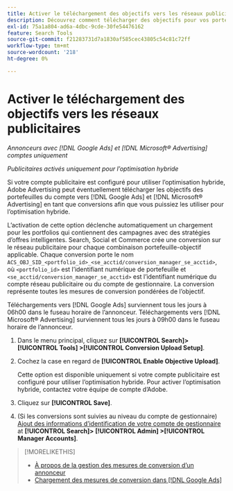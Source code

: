```yaml
---
title: Activer le téléchargement des objectifs vers les réseaux publicitaires
description: Découvrez comment télécharger des objectifs pour vos portefeuilles hybrides vers [!DNL Google Ads] et [!DNL Microsoft® Advertising].
exl-id: 75a1a804-ad6a-4dbc-9cde-30fe54476162
feature: Search Tools
source-git-commit: f21283731d7a1830af585cec43805c54c81c72ff
workflow-type: tm+mt
source-wordcount: '218'
ht-degree: 0%

---
```


# Activer le téléchargement des objectifs vers les réseaux publicitaires

*Annonceurs avec [!DNL Google Ads] et [!DNL Microsoft® Advertising] comptes uniquement*

*Publicitaires activés uniquement pour l’optimisation hybride*

Si votre compte publicitaire est configuré pour utiliser l’optimisation hybride, Adobe Advertising peut éventuellement télécharger les objectifs des portefeuilles du compte vers [!DNL Google Ads] et [!DNL Microsoft® Advertising] en tant que conversions afin que vous puissiez les utiliser pour l’optimisation hybride.

L’activation de cette option déclenche automatiquement un chargement pour les portfolios qui contiennent des campagnes avec des stratégies d’offres intelligentes. Search, Social et Commerce crée une conversion sur le réseau publicitaire pour chaque combinaison portefeuille-objectif applicable. Chaque conversion porte le nom `ACS_OBJ_SID_<portfolio_id>_<se_acctid/conversion_manager_se_acctid>`, où `<portfolio_id>` est l’identifiant numérique de portefeuille et `<se_acctid/conversion_manager_se_acctid>` est l’identifiant numérique du compte réseau publicitaire ou du compte de gestionnaire. La conversion représente toutes les mesures de conversion pondérées de l’objectif.

Téléchargements vers [!DNL Google Ads] surviennent tous les jours à 06h00 dans le fuseau horaire de l’annonceur. Téléchargements vers [!DNL Microsoft® Advertising] surviennent tous les jours à 09h00 dans le fuseau horaire de l’annonceur.

<!-- Note to self: Conversions tracked by Google Ads and by the Microsoft Advertising universal event tracking (UET) tag aren't re-uploaded to the ad networks. -->

1. Dans le menu principal, cliquez sur **[!UICONTROL Search]> [!UICONTROL Tools] >[!UICONTROL Conversion Upload Setup]**.

1. Cochez la case en regard de **[!UICONTROL Enable Objective Upload]**.

   Cette option est disponible uniquement si votre compte publicitaire est configuré pour utiliser l’optimisation hybride. Pour activer l’optimisation hybride, contactez votre équipe de compte d’Adobe.

1. Cliquez sur **[!UICONTROL Save]**.

1. (Si les conversions sont suivies au niveau du compte de gestionnaire) [Ajout des informations d’identification de votre compte de gestionnaire](/help/search-social-commerce/admin/manager-accounts.md) at **[!UICONTROL Search]> [!UICONTROL Admin] >[!UICONTROL Manager Accounts]**.

>[!MORELIKETHIS]
>
>* [À propos de la gestion des mesures de conversion d’un annonceur](/help/search-social-commerce/admin/conversion-metrics/conversion-metric-about.md)
>* [Chargement des mesures de conversion dans [!DNL Google Ads]](conversion-metrics-upload-to-google.md)
